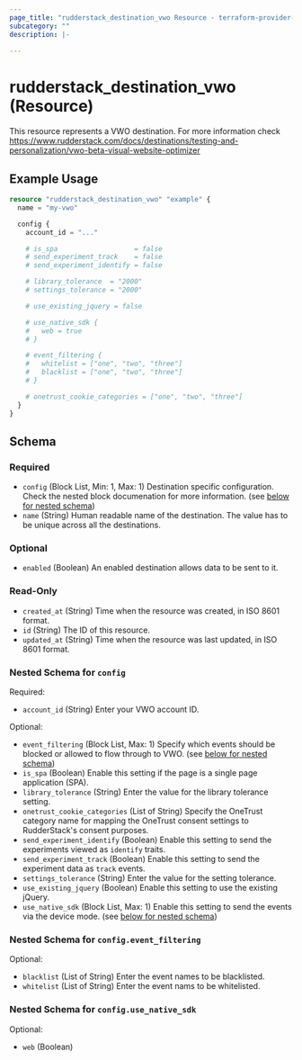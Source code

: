 ```yaml
---
page_title: "rudderstack_destination_vwo Resource - terraform-provider-rudderstack"
subcategory: ""
description: |-
  
---
```


# rudderstack_destination_vwo (Resource)

This resource represents a VWO destination. For more information check 
https://www.rudderstack.com/docs/destinations/testing-and-personalization/vwo-beta-visual-website-optimizer

## Example Usage

```terraform
resource "rudderstack_destination_vwo" "example" {
  name = "my-vwo"

  config {
    account_id = "..."

    # is_spa                   = false
    # send_experiment_track    = false
    # send_experiment_identify = false

    # library_tolerance  = "2000"
    # settings_tolerance = "2000"

    # use_existing_jquery = false

    # use_native_sdk {
    #   web = true
    # }

    # event_filtering {
    #   whitelist = ["one", "two", "three"]
    #   blacklist = ["one", "two", "three"]
    # }

    # onetrust_cookie_categories = ["one", "two", "three"]
  }
}
```

<!-- schema generated by tfplugindocs -->
## Schema

### Required

- `config` (Block List, Min: 1, Max: 1) Destination specific configuration. Check the nested block documenation for more information. (see [below for nested schema](#nestedblock--config))
- `name` (String) Human readable name of the destination. The value has to be unique across all the destinations.

### Optional

- `enabled` (Boolean) An enabled destination allows data to be sent to it.

### Read-Only

- `created_at` (String) Time when the resource was created, in ISO 8601 format.
- `id` (String) The ID of this resource.
- `updated_at` (String) Time when the resource was last updated, in ISO 8601 format.

<a id="nestedblock--config"></a>
### Nested Schema for `config`

Required:

- `account_id` (String) Enter your VWO account ID.

Optional:

- `event_filtering` (Block List, Max: 1) Specify which events should be blocked or allowed to flow through to VWO. (see [below for nested schema](#nestedblock--config--event_filtering))
- `is_spa` (Boolean) Enable this setting if the page is a single page application (SPA).
- `library_tolerance` (String) Enter the value for the library tolerance setting.
- `onetrust_cookie_categories` (List of String) Specify the OneTrust category name for mapping the OneTrust consent settings to RudderStack's consent purposes.
- `send_experiment_identify` (Boolean) Enable this setting to send the experiments viewed as `identify` traits.
- `send_experiment_track` (Boolean) Enable this setting to send the experiment data as `track` events.
- `settings_tolerance` (String) Enter the value for the setting tolerance.
- `use_existing_jquery` (Boolean) Enable this setting to use the existing jQuery.
- `use_native_sdk` (Block List, Max: 1) Enable this setting to send the events via the device mode. (see [below for nested schema](#nestedblock--config--use_native_sdk))

<a id="nestedblock--config--event_filtering"></a>
### Nested Schema for `config.event_filtering`

Optional:

- `blacklist` (List of String) Enter the event names to be blacklisted.
- `whitelist` (List of String) Enter the event nams to be whitelisted.


<a id="nestedblock--config--use_native_sdk"></a>
### Nested Schema for `config.use_native_sdk`

Optional:

- `web` (Boolean)
